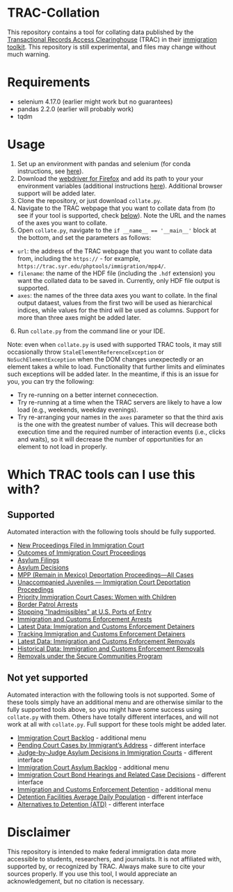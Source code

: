 # TRAC-Collation
This repository contains a tool for collating data published by the [Transactional Records Access Clearinghouse](https://trac.syr.edu/) (TRAC) in their [immigration toolkit](https://trac.syr.edu/immigration/tools/). This repository is still experimental, and files may change without much warning.

# Requirements
- selenium 4.17.0 (earlier might work but no guarantees)
- pandas 2.2.0 (earlier will probably work)
- tqdm

# Usage
1. Set up an environment with pandas and selenium (for conda instructions, see [here](https://conda.io/projects/conda/en/latest/user-guide/getting-started.html)).
2. Download the [webdriver for Firefox](https://github.com/mozilla/geckodriver/releases) and add its path to your your environment variables (additional instructions [here](https://www.browserstack.com/guide/geckodriver-selenium-python)). Additional browser support will be added later.
3. Clone the repository, or just download `collate.py`.
4. Navigate to the TRAC webpage that you want to collate data from (to see if your tool is supported, check [below](#which-trac-tools-can-i-use-this-with)). Note the URL and the names of the axes you want to collate.
5. Open `collate.py`, navigate to the `if __name__ == '__main__'` block at the bottom, and set the parameters as follows:
  -  `url`: the address of the TRAC webpage that you want to collate data from, including the `https://` - for example, `https://trac.syr.edu/phptools/immigration/mpp4/`.
  - `filename`: the name of the HDF file (including the `.hdf` extension) you want the collated data to be saved in. Currently, only HDF file output is supported.
  - `axes`: the names of the three data axes you want to collate. In the final output dataest, values from the first two will be used as hierarchical indices, while values for the third will be used as columns. Support for more than three axes might be added later.
6. Run `collate.py` from the command line or your IDE.

Note: even when `collate.py` is used with supported TRAC tools, it may still occasionally throw `StaleElementReferenceException` or `NoSuchElementException` when the DOM changes unexpectedly or an element takes a while to load. Functionality that further limits and eliminates such exceptions will be added later. In the meantime, if this is an issue for you, you can try the following:
  - Try re-running on a better internet connecection.
  - Try re-running at a time when the TRAC servers are likely to have a low load (e.g., weekends, weekday evenings).
  - Try re-arranging your names in the `axes` parameter so that the third axis is the one with the greatest number of values. This will decrease both execution time and the required number of interaction events (i.e., clicks and waits), so it will decrease the number of opportunities for an element to not load in properly.

# Which TRAC tools can I use this with?
## Supported
Automated interaction with the following tools should be fully supported.
- [New Proceedings Filed in Immigration Court](https://trac.syr.edu/phptools/immigration/ntanew/)
- [Outcomes of Immigration Court Proceedings](https://trac.syr.edu/phptools/immigration/closure/)
- [Asylum Filings](https://trac.syr.edu/phptools/immigration/asyfile/)
- [Asylum Decisions](https://trac.syr.edu/phptools/immigration/asylum/)
- [MPP (Remain in Mexico) Deportation Proceedings—All Cases](https://trac.syr.edu/phptools/immigration/mpp4/)
- [Unaccompanied Juveniles — Immigration Court Deportation Proceedings](https://trac.syr.edu/phptools/immigration/juvenile/)
- [Priority Immigration Court Cases: Women with Children](https://trac.syr.edu/phptools/immigration/mwc/)
- [Border Patrol Arrests](https://trac.syr.edu/phptools/immigration/cbparrest/)
- [Stopping "Inadmissibles" at U.S. Ports of Entry](https://trac.syr.edu/phptools/immigration/cbpinadmiss/)
- [Immigration and Customs Enforcement Arrests](https://trac.syr.edu/phptools/immigration/arrest/)
- [Latest Data: Immigration and Customs Enforcement Detainers](https://trac.syr.edu/phptools/immigration/detain/)
- [Tracking Immigration and Customs Enforcement Detainers](https://trac.syr.edu/phptools/immigration/detainhistory/)
- [Latest Data: Immigration and Customs Enforcement Removals](https://trac.syr.edu/phptools/immigration/remove/)
- [Historical Data: Immigration and Customs Enforcement Removals](https://trac.syr.edu/phptools/immigration/removehistory/)
- [Removals under the Secure Communities Program](https://trac.syr.edu/phptools/immigration/secure/)

## Not yet supported
Automated interaction with the following tools is not supported. Some of these tools simply have an additional menu and are otherwise similar to the fully supported tools above, so you might have some success using `collate.py` with them. Others have totally different interfaces, and will not work at all with `collate.py`. Full support for these tools might be added later.
- [Immigration Court Backlog](https://trac.syr.edu/phptools/immigration/backlog/) - additional menu
- [Pending Court Cases by Immigrant’s Address](https://trac.syr.edu/phptools/immigration/addressrep/) - different interface
- [Judge-by-Judge Asylum Decisions in Immigration Courts](https://trac.syr.edu/immigration/reports/judgereports/) - different interface
- [Immigration Court Asylum Backlog](https://trac.syr.edu/phptools/immigration/asylumbl/) - additional menu
- [Immigration Court Bond Hearings and Related Case Decisions](https://trac.syr.edu/phptools/immigration/bond/) - different interface
- [Immigration and Customs Enforcement Detention](https://trac.syr.edu/phptools/immigration/detention/) - additional menu
- [Detention Facilities Average Daily Population](https://trac.syr.edu/immigration/detentionstats/facilities.html) - different interface
- [Alternatives to Detention (ATD)](https://trac.syr.edu/immigration/detentionstats/atd_pop_table.html) - different interface

# Disclaimer
This repository is intended to make federal immigration data more accessible to students, researchers, and journalists. It is not affiliated with, supported by, or recognized by TRAC. Always make sure to cite your sources properly. If you use this tool, I would appreciate an acknowledgement, but no citation is necessary.
